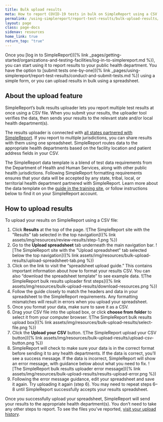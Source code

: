 ```yaml
---
title: Bulk upload results
meta: How to report COVID-19 tests in bulk on SimpleReport using a CSV file
permalink: /using-simplereport/report-test-results/bulk-upload-results/
layout: page
class: page-docs
sidenav: resources
home_link: true
return_top: "true"
---
```


Once you [log in to SimpleReport]({% link _pages/getting-started/organizations-and-testing-facilities/log-in-to-simplereport.md %}), you can start using it to report results to your public health department. You have the option to [submit tests one-by-one]({% link _pages/using-simplereport/report-test-results/conduct-and-submit-tests.md %}) using a simple form, or you can upload results in bulk using a spreadsheet.

## About the upload feature

SimpleReport’s bulk results uploader lets you report multiple test results at once using a CSV file. When you submit your results, the uploader tool verifies the data, then sends your results to the relevant state and/or local health department(s).  

The results uploader is connected with [all states partnered with SimpleReport](https://www.simplereport.gov/getting-started/organizations-and-testing-facilities/where-does-simplereport-work/). If you report to multiple jurisdictions, you can share results with them using one spreadsheet. SimpleReport routes data to the appropriate health departments based on the facility location and patient address fields in your CSV.

The SimpleReport data template is a blend of test data requirements from the Department of Health and Human Services, along with other public health jurisdictions. Following SimpleReport formatting requirements ensures that your data will be accepted by any state, tribal, local, or territorial health department partnered with SimpleReport. Learn more about the data template on the [guide in the training site](https://training.simplereport.gov/app/results/upload/submit/guide?facility=04d1db52-1d42-4e89-a6d3-307734c867c2), or follow instructions below to find it on your SimpleReport account.

## How to upload results

To upload your results on SimpleReport using a CSV file: 

1. Click **Results** at the top of the page. 
![The SimpleReport site with the "Results" tab selected in the top navigation]({% link assets/img/resources/review-results/step-1.png %})
1. Go to the **Upload spreadsheet** tab underneath the main navigation bar. 
![The SimpleReport site with the "Upload spreadsheet" tab selected below the top navigation]({% link assets/img/resources/bulk-upload-results/upload-spreadsheet-tab.png %})
1. Click on the link to visit the “spreadsheet upload guide.” This contains important information about how to format your results CSV. You can also “download the spreadsheet template” to see example data.
![The SimpleReport bulk results uploader first steps]({% link assets/img/resources/bulk-upload-results/download-resources.png %})
1. Follow the guide closely to match the headers and data in your spreadsheet to the SimpleReport requirements. Any formatting mismatches will result in errors when you upload your spreadsheet. 
1. Once you format your data, make sure to save it as a CSV. 
1. Drag your CSV file into the upload box, or click **choose from folder** to select it from your computer browser. 
![The SimpleReport bulk results upload box]({% link assets/img/resources/bulk-upload-results/select-file.png %})
1. Click the **Upload your CSV** button. 
![The SimpleReport upload your CSV button]({% link assets/img/resources/bulk-upload-results/upload-csv-button.png %})
1. SimpleReport will check to make sure your data is in the correct format before sending it to any health departments. If the data is correct, you’ll see a success message. If the data is incorrect, SimpleReport will show an error message, with guidance below about what you need to fix. 
![The SimpleReport bulk results uploader error message]({% link assets/img/resources/bulk-upload-results/results-upload-error.png %})
1. Following the error message guidance, edit your spreadsheet and save it again. Try uploading it again (step 6). You may need to repeat steps 6–8 until SimpleReport successfully accepts your results spreadsheet. 

Once you successfully upload your spreadsheet, SimpleReport will send your results to the appropriate health department(s). You don’t need to take any other steps to report. To see the files you’ve reported, [visit your upload history](https://www.simplereport.gov/using-simplereport/manage-results/see-upload-history).  
